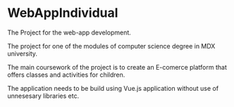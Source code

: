 # WebAppIndividual
The Project for the web-app development.

The project for one of the modules of computer science degree in MDX university.

The main coursework of the project is to create an E-comerce platform that offers classes and activities for children.

The application needs to be build using Vue.js application without use of unnesesary libraries etc.
